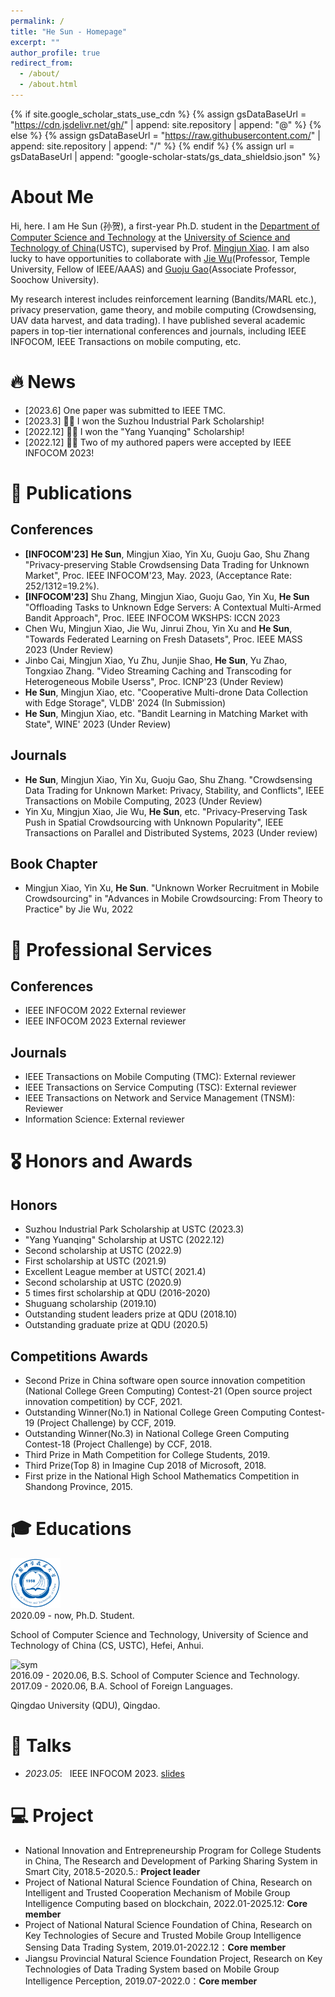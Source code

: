 ```yaml
---
permalink: /
title: "He Sun - Homepage"
excerpt: ""
author_profile: true
redirect_from: 
  - /about/
  - /about.html
---
```


{% if site.google_scholar_stats_use_cdn %}
{% assign gsDataBaseUrl = "https://cdn.jsdelivr.net/gh/" | append: site.repository | append: "@" %}
{% else %}
{% assign gsDataBaseUrl = "https://raw.githubusercontent.com/" | append: site.repository | append: "/" %}
{% endif %}
{% assign url = gsDataBaseUrl | append: "google-scholar-stats/gs_data_shieldsio.json" %}

# About Me

<span class='anchor' id='about-me'></span>
Hi, here. I am He Sun (孙贺), a first-year Ph.D. student in the [Department of Computer Science and Technology](https://github.com/ustc-sunny/ustc-sunny.github.io/blob/master/_pages/cs.ustc.edu.cn) at the [University of Science and Technology of China](https://github.com/ustc-sunny/ustc-sunny.github.io/blob/master/_pages/ustc.edu.cn)(USTC), supervised by Prof. [Mingjun Xiao](http://staff.ustc.edu.cn/~xiaomj/indexEN.html). I am also lucky to have opportunities to collaborate with [Jie Wu](https://cis.temple.edu/~wu/)(Professor, Temple University, Fellow of IEEE/AAAS) and [Guoju Gao](http://web.suda.edu.cn/ggj/)(Associate Professor, Soochow University).

My research interest includes reinforcement learning (Bandits/MARL etc.), privacy preservation, game theory, and mobile computing (Crowdsensing, UAV data harvest, and data trading). I have published several academic papers in top-tier international conferences and journals, including IEEE INFOCOM, IEEE Transactions on mobile computing, etc.

# 🔥 News
<span class='anchor' id='-news'></span>
- [2023.6] One paper was submitted to IEEE TMC.
- [2023.3] 🎉🎉 I won the Suzhou Industrial Park Scholarship!
- [2022.12] 🎉🎉 I won the "Yang Yuanqing" Scholarship!
- [2022.12] 🎉🎉 Two of my authored papers were accepted by IEEE INFOCOM 2023!

# 📝 Publications 
<span class='anchor' id='-publications'></span>

## Conferences
- **[INFOCOM'23]** **He Sun**, Mingjun Xiao, Yin Xu, Guoju Gao, Shu Zhang "Privacy-preserving Stable Crowdsensing Data Trading for Unknown Market", Proc. IEEE INFOCOM'23, May. 2023, (Acceptance Rate: 252/1312=19.2%).
- **[INFOCOM'23]** Shu Zhang, Mingjun Xiao, Guoju Gao, Yin Xu, **He Sun** "Offloading Tasks to Unknown Edge Servers: A Contextual Multi-Armed Bandit Approach", Proc. IEEE INFOCOM WKSHPS: ICCN 2023
- Chen Wu, Mingjun Xiao, Jie Wu, Jinrui Zhou, Yin Xu and **He Sun**, "Towards Federated Learning on Fresh Datasets", Proc. IEEE MASS 2023 (Under Review)
- Jinbo Cai, Mingjun Xiao, Yu Zhu, Junjie Shao, **He Sun**, Yu Zhao, Tongxiao Zhang. "Video Streaming Caching and Transcoding for Heterogeneous Mobile Userss", Proc. ICNP'23 (Under Review)
- **He Sun**, Mingjun Xiao, etc. "Cooperative Multi-drone Data Collection with Edge Storage", VLDB' 2024 (In Submission)
- **He Sun**, Mingjun Xiao, etc. "Bandit Learning in Matching Market with State", WINE' 2023 (Under Review)

## Journals
- **He Sun**, Mingjun Xiao, Yin Xu, Guoju Gao, Shu Zhang. "Crowdsensing Data Trading for Unknown Market: Privacy, Stability, and Conflicts", IEEE Transactions on Mobile Computing, 2023 (Under Review)
- Yin Xu, Mingjun Xiao, Jie Wu, **He Sun**, etc. "Privacy-Preserving Task Push in Spatial Crowdsourcing with Unknown Popularity", IEEE Transactions on Parallel and Distributed Systems, 2023 (Under review)

## Book Chapter
- Mingjun Xiao, Yin Xu, **He Sun**. "Unknown Worker Recruitment in Mobile Crowdsourcing" in "Advances in Mobile Crowdsourcing: From Theory to Practice" by Jie Wu, 2022

# 📖 Professional Services
<span class='anchor' id='-services'></span>
## Conferences
- IEEE INFOCOM 2022 External reviewer
- IEEE INFOCOM 2023 External reviewer

## Journals
- IEEE Transactions on Mobile Computing (TMC): External reviewer
- IEEE Transactions on Service Computing (TSC): External reviewer
- IEEE Transactions on Network and Service  Management (TNSM): Reviewer
- Information Science: External reviewer
 
# 🎖 Honors and Awards
<span class='anchor' id='-honors-and-awards'></span>
## Honors
- Suzhou Industrial Park Scholarship at USTC (2023.3)
- "Yang Yuanqing" Scholarship at USTC (2022.12)
- Second scholarship at USTC (2022.9)
- First scholarship at USTC (2021.9)
- Excellent League member at USTC( 2021.4)
- Second scholarship at USTC (2020.9)
- 5 times first scholarship at QDU (2016-2020)
- Shuguang scholarship (2019.10)
- Outstanding student leaders prize at QDU (2018.10)
- Outstanding graduate prize at QDU (2020.5)
## Competitions Awards
- Second Prize in China software open source innovation competition (National College Green Computing) Contest-21 (Open source project innovation competition) by CCF, 2021.
- Outstanding Winner(No.1) in National College Green Computing Contest-19 (Project Challenge) by CCF, 2019.
- Outstanding Winner(No.3) in National College Green Computing Contest-18 (Project Challenge) by CCF, 2018.
- Third Prize in Math Competition for College Students, 2019. 
- Third Prize(Top 8) in Imagine Cup 2018 of Microsoft, 2018. 
- First prize in the National High School Mathematics Competition in Shandong Province, 2015.

# 🎓 Educations
<span class='anchor' id='-educations'></span>
<div class='school-box'>
<div><img src='images/ustc.png' alt="sym" width="80"></div>
<div class='school-box-text' markdown="1">
2020.09 - now, Ph.D. Student.

School of Computer Science and Technology, University of Science and Technology of China (CS, USTC), Hefei, Anhui.
</div>
</div>

<div class='school-box'>
<div><img src='images/qdu.png' alt="sym" width="80"></div>
<div class='school-box-text' markdown="1">
2016.09 - 2020.06, B.S.
School of Computer Science and Technology.
2017.09 - 2020.06, B.A.
School of Foreign Languages.

Qingdao University (QDU), Qingdao.
</div>
</div>

# 💬 Talks
<span class='anchor' id='-invited-talks'></span>
- *2023.05*: &nbsp; IEEE INFOCOM 2023. [slides](https://s3.us-west-1.wasabisys.com/duetone/infocom23/slides/bju87igoe8753cwz9a11n-2023-05-04T12%3A52%3A03.266Z.pdf?X-Amz-Algorithm=AWS4-HMAC-SHA256&X-Amz-Credential=2CLGNXPK54K0Q8NC0YPX%2F20230626%2Fus-east-1%2Fs3%2Faws4_request&X-Amz-Date=20230626T054958Z&X-Amz-Expires=300&X-Amz-Signature=0f20a8ff6915b7de296684b692dd73b3fe8f5135bbccaff097ac2fa554c2f204&X-Amz-SignedHeaders=host)

# 💻 Project
<span class='anchor' id='-Project'></span>
- National Innovation and Entrepreneurship Program for College Students in China, The Research and Development of Parking Sharing System in Smart City, 2018.5-2020.5.: **Project leader**
- Project of National Natural Science Foundation of China, Research on Intelligent and Trusted Cooperation Mechanism of Mobile Group Intelligence Computing based on blockchain, 2022.01-2025.12: **Core member**
- Project of National Natural Science Foundation of China, Research on Key Technologies of Secure and Trusted Mobile Group Intelligence Sensing Data Trading System, 2019.01-2022.12：**Core member**
- Jiangsu Provincial Natural Science Foundation Project, Research on Key Technologies of Data Trading System based on Mobile Group Intelligence Perception, 2019.07-2022.0：**Core member**
